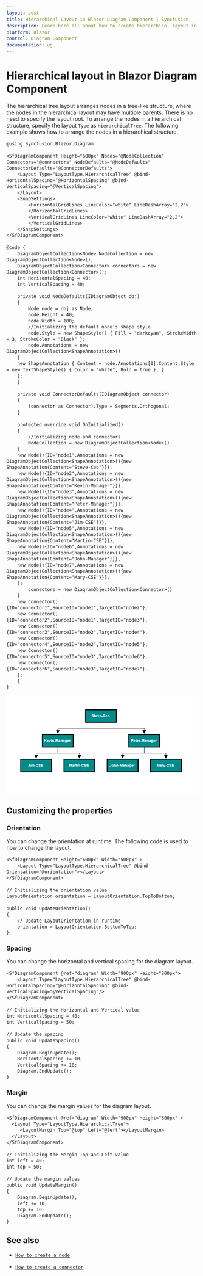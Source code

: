 ```yaml
---
layout: post
title: Hierarchical Layout in Blazor Diagram Component | Syncfusion
description: Learn here all about how to create hierarchical layout in Syncfusion Blazor Diagram component and more.
platform: Blazor
control: Diagram Component
documentation: ug
---
```


# Hierarchical layout in Blazor Diagram Component

The hierarchical tree layout arranges nodes in a tree-like structure, where the nodes in the hierarchical layout may have multiple parents. There is no need to specify the layout root. To arrange the nodes in a hierarchical structure, specify the layout `Type` as `HierarchicalTree`. The following example shows how to arrange the nodes in a hierarchical structure.

```cshtml
@using Syncfusion.Blazor.Diagram

<SfDiagramComponent Height="600px" Nodes="@NodeCollection" Connectors="@connectors" NodeDefaults="@NodeDefaults" ConnectorDefaults="@ConnectorDefaults">
    <Layout Type="LayoutType.HierarchicalTree" @bind-HorizontalSpacing="@HorizontalSpacing" @bind-VerticalSpacing="@VerticalSpacing">
    </Layout>
    <SnapSettings>
        <HorizontalGridLines LineColor="white" LineDashArray="2,2">
        </HorizontalGridLines>
        <VerticalGridLines LineColor="white" LineDashArray="2,2">
        </VerticalGridLines>
    </SnapSettings>
</SfDiagramComponent>

@code {
    DiagramObjectCollection<Node> NodeCollection = new DiagramObjectCollection<Node>();
    DiagramObjectCollection<Connector> connectors = new DiagramObjectCollection<Connector>();
    int HorizontalSpacing = 40;
    int VerticalSpacing = 40;

    private void NodeDefaults(IDiagramObject obj)
    {
        Node node = obj as Node;
        node.Height = 40;
        node.Width = 100;
        //Initializing the default node's shape style
        node.Style = new ShapeStyle() { Fill = "darkcyan", StrokeWidth = 3, StrokeColor = "Black" };
        node.Annotations = new DiagramObjectCollection<ShapeAnnotation>()
    {
    new ShapeAnnotation { Content = node.Annotations[0].Content,Style = new TextShapeStyle() { Color = "white", Bold = true }, }
    };
    }

    private void ConnectorDefaults(IDiagramObject connector)
    {
        (connector as Connector).Type = Segments.Orthogonal;
    }

    protected override void OnInitialized()
    {
        //Initializing node and connectors
        NodeCollection = new DiagramObjectCollection<Node>()
    {
    new Node(){ID="node1",Annotations = new DiagramObjectCollection<ShapeAnnotation>(){new ShapeAnnotation{Content="Steve-Ceo"}}},
    new Node(){ID="node2",Annotations = new DiagramObjectCollection<ShapeAnnotation>(){new ShapeAnnotation{Content="Kevin-Manager"}}},
    new Node(){ID="node3",Annotations = new DiagramObjectCollection<ShapeAnnotation>(){new ShapeAnnotation{Content="Peter-Manager"}}},
    new Node(){ID="node4",Annotations = new DiagramObjectCollection<ShapeAnnotation>(){new ShapeAnnotation{Content="Jim-CSE"}}},
    new Node(){ID="node5",Annotations = new DiagramObjectCollection<ShapeAnnotation>(){new ShapeAnnotation{Content="Martin-CSE"}}},
    new Node(){ID="node6",Annotations = new DiagramObjectCollection<ShapeAnnotation>(){new ShapeAnnotation{Content="John-Manager"}}},
    new Node(){ID="node7",Annotations = new DiagramObjectCollection<ShapeAnnotation>(){new ShapeAnnotation{Content="Mary-CSE"}}},
    };
        connectors = new DiagramObjectCollection<Connector>()
    {
    new Connector(){ID="connector1",SourceID="node1",TargetID="node2"},
    new Connector(){ID="connector2",SourceID="node1",TargetID="node3"},
    new Connector(){ID="connector3",SourceID="node2",TargetID="node4"},
    new Connector(){ID="connector4",SourceID="node2",TargetID="node5"},
    new Connector(){ID="connector5",SourceID="node3",TargetID="node6"},
    new Connector(){ID="connector6",SourceID="node3",TargetID="node7"},
    };
    }
}

```

![HierarchicalTree layout manager](../images/HierarchicalTree.png)

## Customizing the properties

### Orientation

You can change the orientation at runtime. The following code is used to how to change the layout.

```cshtml
<SfDiagramComponent Height="600px" Width="500px" >
    <Layout Type="LayoutType.HierarchicalTree" @bind-Orientation="@orientation"></Layout>
</SfDiagramComponent>

// Initializing the orientation value
LayoutOrientation orientation = LayoutOrientation.TopToBottom;

public void UpdateOrientation()
{
    // Update LayoutOrientation in runtime
    orientation = LayoutOrientation.BottomToTop;
}
```

### Spacing

You can change the horizontal and vertical spacing for the diagram layout.

```cshtml
<SfDiagramComponent @ref="diagram" Width="900px" Height="800px">
    <Layout Type="LayoutType.HierarchicalTree" @bind-HorizontalSpacing="@HorizontalSpacing" @bind-VerticalSpacing="@VerticalSpacing"/>
</SfDiagramComponent>

// Initializing the Horizontal and Vertical value
int HorizontalSpacing = 40;
int VerticalSpacing = 50;

// Update the spacing
public void UpdateSpacing()
{
    Diagram.BeginUpdate();
    HorizontalSpacing += 10;
    VerticalSpacing += 10;
    Diagram.EndUpdate();
}
```

### Margin

You can change the margin values for the diagram layout.

```cshtml
<SfDiagramComponent @ref="diagram" Width="900px" Height="800px" >
  <Layout Type="LayoutType.HierarchicalTree">
     <LayoutMargin Top="@top" Left="@left"></LayoutMargin>
  </Layout>
</SfDiagramComponent>

// Initializing the Mergin Top and Left value
int left = 40;
int top = 50;

// Update the margin values
public void UpdateMargin()
{
    Diagram.BeginUpdate();
    left += 10;
    top += 10;
    Diagram.EndUpdate();
}
```

## See also

* [`How to create a node`](../nodes/nodes)

* [`How to create a connector`](../connectors/connectors)
